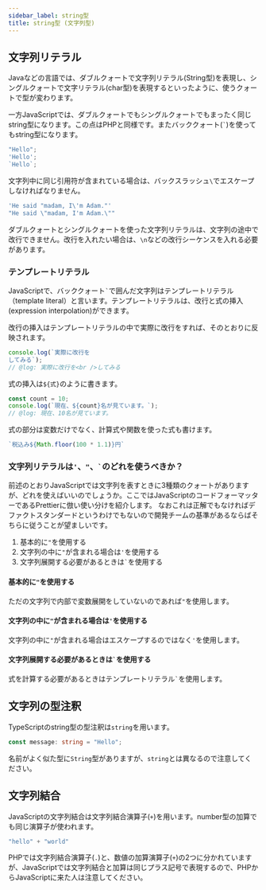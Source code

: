 ```yaml
---
sidebar_label: string型
title: string型 (文字列型)
---
```


## 文字列リテラル

<!-- textlint-disable prh -->

Javaなどの言語では、ダブルクォートで文字列リテラル(String型)を表現し、シングルクォートで文字リテラル(char型)を表現するといったように、使うクォートで型が変わります。

<!-- textlint-enable prh -->

一方JavaScriptでは、ダブルクォートでもシングルクォートでもまったく同じstring型になります。この点はPHPと同様です。またバッククォート(`` ` ``)を使ってもstring型になります。

<!--prettier-ignore-->
```ts twoslash
"Hello"; 
'Hello'; 
`Hello`;
```

文字列中に同じ引用符が含まれている場合は、バックスラッシュ`\`でエスケープしなければなりません。

<!--prettier-ignore-->
```ts twoslash
'He said "madam, I\'m Adam."'
"He said \"madam, I'm Adam.\""
```

ダブルクォートとシングルクォートを使った文字列リテラルは、文字列の途中で改行できません。改行を入れたい場合は、`\n`などの改行シーケンスを入れる必要があります。

### テンプレートリテラル

JavaScriptで、バッククォート`` ` ``で囲んだ文字列はテンプレートリテラル（template literal）と言います。テンプレートリテラルは、改行と式の挿入(expression interpolation)ができます。

改行の挿入はテンプレートリテラルの中で実際に改行をすれば、そのとおりに反映されます。

```ts twoslash
console.log(`実際に改行を
してみる`);
// @log: 実際に改行を<br />してみる
```

式の挿入は`${式}`のように書きます。

```ts twoslash
const count = 10;
console.log(`現在、${count}名が見ています。`);
// @log: 現在、10名が見ています。
```

式の部分は変数だけでなく、計算式や関数を使った式も書けます。

<!--prettier-ignore-->
```ts twoslash
`税込み${Math.floor(100 * 1.1)}円`
```

### 文字列リテラルは`'`、`"`、`` ` ``のどれを使うべきか？

前述のとおりJavaScriptでは文字列を表すときに3種類のクォートがありますが、どれを使えばいいのでしょうか。ここではJavaScriptのコードフォーマッターであるPrettierに倣い使い分けを紹介します。
なおこれは正解でもなければデファクトスタンダードというわけでもないので開発チームの基準があるならばそちらに従うことが望ましいです。

1. 基本的に`"`を使用する
1. 文字列の中に`"`が含まれる場合は`'`を使用する
1. 文字列展開する必要があるときは`` ` ``を使用する

#### 基本的に`"`を使用する

ただの文字列で内部で変数展開をしていないのであれば`"`を使用します。

#### 文字列の中に`"`が含まれる場合は`'`を使用する

文字列の中に`"`が含まれる場合はエスケープするのではなく`'`を使用します。

#### 文字列展開する必要があるときは`` ` ``を使用する

式を計算する必要があるときはテンプレートリテラル`` ` ``を使用します。

## 文字列の型注釈

TypeScriptのstring型の型注釈は`string`を用います。

```ts twoslash
const message: string = "Hello";
```

名前がよく似た型に`String`型がありますが、`string`とは異なるので注意してください。

## 文字列結合

JavaScriptの文字列結合は文字列結合演算子(`+`)を用います。number型の加算でも同じ演算子が使われます。

<!--prettier-ignore-->
```ts twoslash
"hello" + "world"
```

PHPでは文字列結合演算子(`.`)と、数値の加算演算子(`+`)の2つに分かれていますが、JavaScriptでは文字列結合と加算は同じプラス記号で表現するので、PHPからJavaScriptに来た人は注意してください。
